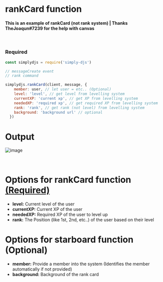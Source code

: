 # rankCard function
#### This is an example of rankCard (not rank system) | Thanks TheJoaqun#7239 for the help with canvas
<br>

### Required
```js
const simplydjs = require('simply-djs')

// messageCreate event
// rank command

simplydjs.rankCard(client, message, {
    member: user, // let user = etc.. (Optional)
    level: 'level', // get level from levelling system
    currentXP: 'current xp', // get XP from levelling system
    neededXP: 'required xp', // get required XP from levelling system
    rank: 'rank', // get rank (not level) from levelling system
    background: 'background url' // optional
  })
```

# Output
![image](https://user-images.githubusercontent.com/71836991/130052090-cde97bff-7d6d-4ca0-a4dc-71b97ed052af.png)

<br>

# Options for rankCard function [(Required)](https://github.com/Rahuletto/simply-djs/blob/main/Examples/rankCard.md)
- **level:** Current level of the user
- **currentXP:** Current XP of the user
- **neededXP:** Required XP of the user to level up
- **rank:** The Position (like 1st, 2nd, etc..) of the user based on their level

# Options for starboard function (Optional)
- **member:** Provide a member into the system (Identifies the member automatically if not provided)
- **background:** Background of the rank card
